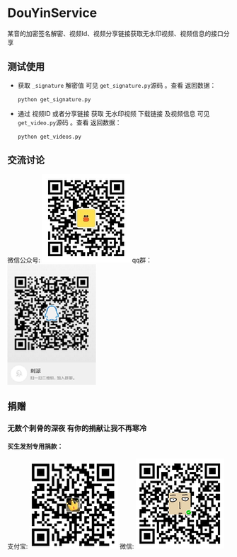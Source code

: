 # DouYinService
某音的加密签名解密、视频Id、视频分享链接获取无水印视频、视频信息的接口分享

##  测试使用
- 获取  `_signature` 解密值 可见 `get_signature.py`源码 。查看 返回数据：
     ```commandline
    python get_signature.py
    ```
- 通过 视频ID 或者分享链接 获取 无水印视频 下载链接 及视频信息 可见 `get_video.py`源码 。查看 返回数据：
    ```commandline
    python get_videos.py
    ```

## 交流讨论

微信公众号:
![gzh](qrcode.jpg)
qq群：
![qq](qq.png)

## 捐赠

### **无数个刺骨的深夜 有你的捐献让我不再寒冷**

#### 买生发剂专用捐款：

支付宝:
![](alipay.jpg)
微信:
![](wechat.png)



